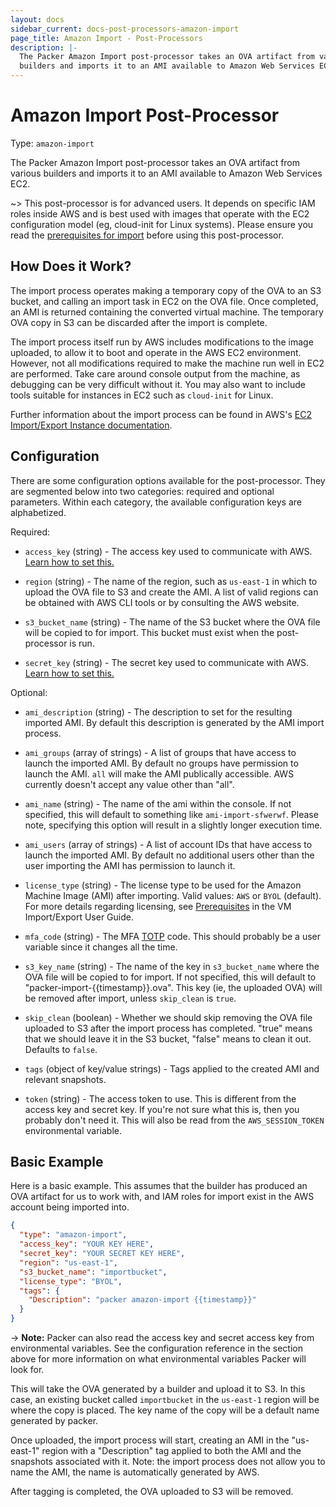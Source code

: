 ```yaml
---
layout: docs
sidebar_current: docs-post-processors-amazon-import
page_title: Amazon Import - Post-Processors
description: |-
  The Packer Amazon Import post-processor takes an OVA artifact from various
  builders and imports it to an AMI available to Amazon Web Services EC2.
---
```


# Amazon Import Post-Processor

Type: `amazon-import`

The Packer Amazon Import post-processor takes an OVA artifact from various builders and imports it to an AMI available to Amazon Web Services EC2.

~> This post-processor is for advanced users. It depends on specific IAM roles inside AWS and is best used with images that operate with the EC2 configuration model (eg, cloud-init for Linux systems). Please ensure you read the [prerequisites for import](http://docs.aws.amazon.com/AWSEC2/latest/UserGuide/VMImportPrerequisites.html) before using this post-processor.

## How Does it Work?

The import process operates making a temporary copy of the OVA to an S3 bucket, and calling an import task in EC2 on the OVA file. Once completed, an AMI is returned containing the converted virtual machine. The temporary OVA copy in S3 can be discarded after the import is complete.

The import process itself run by AWS includes modifications to the image uploaded, to allow it to boot and operate in the AWS EC2 environment. However, not all modifications required to make the machine run well in EC2 are performed. Take care around console output from the machine, as debugging can be very difficult without it. You may also want to include tools suitable for instances in EC2 such as `cloud-init` for Linux.

Further information about the import process can be found in AWS's [EC2 Import/Export Instance documentation](http://docs.aws.amazon.com/AWSEC2/latest/UserGuide/instances_of_your_vm.html).

## Configuration

There are some configuration options available for the post-processor. They are
segmented below into two categories: required and optional parameters.
Within each category, the available configuration keys are alphabetized.

Required:

- `access_key` (string) - The access key used to communicate with AWS. [Learn
    how to set this.](/docs/builders/amazon.html#specifying-amazon-credentials)

- `region` (string) - The name of the region, such as `us-east-1` in which to upload the OVA file to S3 and create the AMI. A list of valid regions can be obtained with AWS CLI tools or by consulting the AWS website.

- `s3_bucket_name` (string) - The name of the S3 bucket where the OVA file will be copied to for import. This bucket must exist when the post-processor is run.

- `secret_key` (string) - The secret key used to communicate with AWS. [Learn
    how to set this.](/docs/builders/amazon.html#specifying-amazon-credentials)

Optional:

-   `ami_description` (string) - The description to set for the resulting 
    imported AMI. By default this description is generated by the AMI import 
    process.

-   `ami_groups` (array of strings) - A list of groups that have access to 
    launch the imported AMI. By default no groups have permission to launch the 
    AMI. `all` will make the AMI publically accessible. AWS currently doesn't 
    accept any value other than "all".

-   `ami_name` (string) - The name of the ami within the console. If not 
    specified, this will default to something like `ami-import-sfwerwf`. 
    Please note, specifying this option will result in a slightly longer 
    execution time.

-   `ami_users` (array of strings) - A list of account IDs that have access to 
    launch the imported AMI. By default no additional users other than the user 
    importing the AMI has permission to launch it.

-   `license_type` (string) - The license type to be used for the Amazon Machine 
    Image (AMI) after importing. Valid values: `AWS` or `BYOL` (default). 
    For more details regarding licensing, see 
    [Prerequisites](http://docs.aws.amazon.com/AWSEC2/latest/UserGuide/VMImportPrerequisites.html) 
    in the VM Import/Export User Guide.

-   `mfa_code` (string) - The MFA [TOTP](https://en.wikipedia.org/wiki/Time-based_One-time_Password_Algorithm)
    code. This should probably be a user variable since it changes all the time.

-   `s3_key_name` (string) - The name of the key in `s3_bucket_name` where the 
    OVA file will be copied to for import. If not specified, this will default 
    to "packer-import-{{timestamp}}.ova". This key (ie, the uploaded OVA) will 
    be removed after import, unless `skip_clean` is `true`.

-   `skip_clean` (boolean) - Whether we should skip removing the OVA file uploaded to S3 after the
    import process has completed. "true" means that we should leave it in the S3 bucket, "false" means to clean it out. Defaults to `false`.

-   `tags` (object of key/value strings) - Tags applied to the created AMI and
    relevant snapshots.

-   `token` (string) - The access token to use. This is different from the
    access key and secret key. If you're not sure what this is, then you
    probably don't need it. This will also be read from the `AWS_SESSION_TOKEN`
    environmental variable.

## Basic Example

Here is a basic example. This assumes that the builder has produced an OVA artifact for us to work with, and IAM roles for import exist in the AWS account being imported into.

```json
{
  "type": "amazon-import",
  "access_key": "YOUR KEY HERE",
  "secret_key": "YOUR SECRET KEY HERE",
  "region": "us-east-1",
  "s3_bucket_name": "importbucket",
  "license_type": "BYOL",
  "tags": {
    "Description": "packer amazon-import {{timestamp}}"
  }
}
```

-> **Note:** Packer can also read the access key and secret access key from
environmental variables. See the configuration reference in the section above
for more information on what environmental variables Packer will look for.

This will take the OVA generated by a builder and upload it to S3. In this case, an existing bucket called `importbucket` in the `us-east-1` region will be where the copy is placed. The key name of the copy will be a default name generated by packer.

Once uploaded, the import process will start, creating an AMI in the "us-east-1" region with a "Description" tag applied to both the AMI and the snapshots associated with it. Note: the import process does not allow you to name the AMI, the name is automatically generated by AWS.

After tagging is completed, the OVA uploaded to S3 will be removed.
